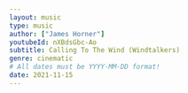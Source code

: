 ```yaml
---
layout: music
type: music
author: ["James Horner"]
youtubeId: nXBdsGbc-Ao
subtitle: Calling To The Wind (Windtalkers)
genre: cinematic
# All dates must be YYYY-MM-DD format!
date: 2021-11-15
---
```

